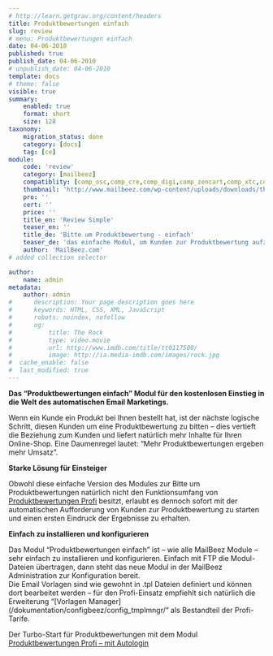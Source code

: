 ```yaml
---
# http://learn.getgrav.org/content/headers
title: Produktbewertungen einfach
slug: review
# menu: Produktbewertungen einfach
date: 04-06-2010
published: true
publish_date: 04-06-2010
# unpublish_date: 04-06-2010
template: docs
# theme: false
visible: true
summary:
    enabled: true
    format: short
    size: 128
taxonomy:
    migration_status: done
    category: [docs]
    tag: [ce]
module:
    code: 'review'
    category: [mailbeez]
    compatiblity: [comp_osc,comp_cre,comp_digi,comp_zencart,comp_xtc,comp_gambio]
    thumbnail: 'http://www.mailbeez.com/wp-content/uploads/downloads/thumbnails/2011/08/icon_322.png'
    pro: ''
    cert: ''
    price: ''
    title_en: 'Review Simple'
    teaser_en: ''
    title_de: 'Bitte um Produktbewertung - einfach'
    teaser_de: 'das einfache Modul, um Kunden zur Produktbewertung aufzufordern.'
    author: 'MailBeez.com'
# added collection selector

author:
    name: admin
metadata:
    author: admin
#      description: Your page description goes here
#      keywords: HTML, CSS, XML, JavaScript
#      robots: noindex, nofollow
#      og:
#          title: The Rock
#          type: video.movie
#          url: http://www.imdb.com/title/tt0117500/
#          image: http://ia.media-imdb.com/images/rock.jpg
#  cache_enable: false
#  last_modified: true
---
```


**Das “Produktbewertungen einfach” Modul für den kostenlosen Einstieg in die Welt des automatischen Email Marketings.**

Wenn ein Kunde ein Produkt bei Ihnen bestellt hat, ist der nächste logische Schritt, diesen Kunden um eine Produktbewertung zu bitten – dies vertieft die Beziehung zum Kunden und liefert natürlich mehr Inhalte für Ihren Online-Shop. Eine Daumenregel lautet: “Mehr Produktbewertungen ergeben mehr Umsatz”.

**Starke Lösung für Einsteiger**

Obwohl diese einfache Version des Modules zur Bitte um Produktbewertungen natürlich nicht den Funktionsumfang von [Produktbewertungen Profi](/dokumentation/mailbeez/review_advanced "Produktbewertungen einfach") besitzt, erlaubt es dennoch sofort mit der automatischen Aufforderung von Kunden zur Produktbewertung zu starten und einen ersten Eindruck der Ergebnisse zu erhalten.

**Einfach zu installieren und konfigurieren**

Das Modul “Produktbewertungen einfach” ist – wie alle MailBeez Module – sehr einfach zu installieren und konfigurieren. Einfach mit FTP die Modul-Dateien übertragen, dann steht das neue Modul in der MailBeez Administration zur Konfiguration bereit.  
 Die Email Vorlagen sind wie gewohnt in .tpl Dateien definiert und können dort bearbeitet werden – für den Profi-Einsatz empfiehlt sich natürlich die Erweiterung “[Vorlagen Manager](/dokumentation/configbeez/config_tmplmngr/“ als Bestandteil der Profi-Tarife.

Der Turbo-Start für Produktbewertungen mit dem Modul [Produktbewertungen Profi – mit Autologin](/dokumentation/mailbeez/review_advanced/ "Review Reminder Advanced – Autologin")
